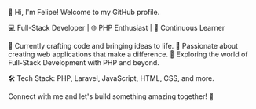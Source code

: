 👋 Hi, I'm Felipe! Welcome to my GitHub profile.

💻 Full-Stack Developer | 🌐 PHP Enthusiast | 🎯 Continuous Learner

🔭 Currently crafting code and bringing ideas to life.
🌱 Passionate about creating web applications that make a difference.
🚀 Exploring the world of Full-Stack Development with PHP and beyond.

🛠️ Tech Stack: PHP, Laravel, JavaScript, HTML, CSS, and more.

Connect with me and let's build something amazing together! 🚀
